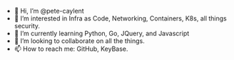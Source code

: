 - 👋 Hi, I’m @pete-caylent
- 👀 I’m interested in Infra as Code, Networking, Containers, K8s, all things security.
- 🌱 I’m currently learning Python, Go, JQuery, and Javascript
- 💞️ I’m looking to collaborate on all the things.
- 📫 How to reach me: GitHub, KeyBase.

<!---
pete-caylent/pete-caylent is a ✨ special ✨ repository because its `README.md` (this file) appears on your GitHub profile.
You can click the Preview link to take a look at your changes.
--->
